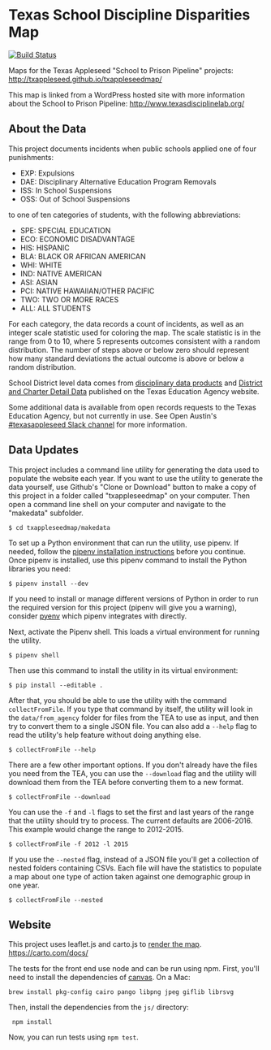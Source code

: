 # Texas School Discipline Disparities Map
[![Build Status](https://travis-ci.com/mscarey/txappleseedmap.svg?branch=master)](https://travis-ci.com/mscarey/txappleseedmap)

Maps for the Texas Appleseed "School to Prison Pipeline" projects:
http://txappleseed.github.io/txappleseedmap/

This map is linked from a WordPress hosted site with more information about the School to Prison Pipeline:
http://www.texasdisciplinelab.org/


## About the Data

This project documents incidents when public schools applied one of four punishments:

* EXP: Expulsions
* DAE: Disciplinary Alternative Education Program Removals
* ISS: In School Suspensions
* OSS: Out of School Suspensions

to one of ten categories of students, with the following abbreviations:

* SPE: SPECIAL EDUCATION 
* ECO: ECONOMIC DISADVANTAGE
* HIS: HISPANIC
* BLA: BLACK OR AFRICAN AMERICAN
* WHI: WHITE
* IND: NATIVE AMERICAN
* ASI: ASIAN
* PCI: NATIVE HAWAIIAN/OTHER PACIFIC
* TWO: TWO OR MORE RACES
* ALL: ALL STUDENTS

For each category, the data records a count of incidents, as well as an integer scale statistic used for coloring the map. The scale statistic is in the range from 0 to 10, where 5 represents outcomes consistent with a random distribution. The number of steps above or below zero should represent how many standard deviations the actual outcome is above or below a random distribution.


School District level data comes from [disciplinary data products](http://ritter.tea.state.tx.us/adhocrpt/Disciplinary_Data_Products/Download_Region_Districts.html) and [District and Charter Detail Data](http://ritter.tea.state.tx.us/perfreport/snapshot/download.html) published on the Texas Education Agency website.

Some additional data is available from open records requests to the Texas Education Agency, but not currently in use. See Open Austin's [#texasappleseed Slack channel](https://open-austin.slack.com) for more information.


## Data Updates

This project includes a command line utility for generating the data used to populate the website each year. If you want to use the utility to generate the data yourself, use Github's "Clone or Download" button to make a copy of this project in a folder called "txappleseedmap" on your computer. Then open a command line shell on your computer and navigate to the "makedata" subfolder.

```$ cd txappleseedmap/makedata```

To set up a Python environment that can run the utility, use pipenv. If needed, follow the [pipenv installation instructions](https://pipenv.readthedocs.io/en/latest/) before you continue. Once pipenv is installed, use this pipenv command to install the Python libraries you need:

```$ pipenv install --dev```

If you need to install or manage different versions of Python in order to run the required version for this project (pipenv will give you a warning), consider [pyenv](https://github.com/pyenv/pyenv) which pipenv integrates with directly.

Next, activate the Pipenv shell. This loads a virtual environment for running the utility.

```$ pipenv shell```

Then use this command to install the utility in its virtual environment:

```$ pip install --editable .```

After that, you should be able to use the utility with the command `collectFromFile`. If you type that command by itself, the utility will look in the `data/from_agency` folder for files from the TEA to use as input, and then try to convert them to a single JSON file. You can also add a `--help` flag to read the utility's help feature without doing anything else.

```$ collectFromFile --help```

There are a few other important options. If you don't already have the files you need from the TEA, you can use the `--download` flag and the utility will download them from the TEA before converting them to a new format.

```$ collectFromFile --download```

You can use the `-f` and `-l` flags to set the first and last years of the range that the utility should try to process. The current defaults are 2006-2016. This example would change the range to 2012-2015.

```$ collectFromFile -f 2012 -l 2015```

If you use the `--nested` flag, instead of a JSON file you'll get a collection of nested folders containing CSVs. Each file will have the statistics to populate a map about one type of action taken against one demographic group in one year.

```$ collectFromFile --nested```


## Website

This project uses leaflet.js and carto.js to [render the map](https://texasappleseed.carto.com/tables/ratiodistrictdaep_merge/public). https://carto.com/docs/

The tests for the front end use node and can be run using npm. First, you'll need to install the
dependencies of [canvas](https://github.com/Automattic/node-canvas/wiki/Installation:-Mac-OS-X). On
a Mac:

```brew install pkg-config cairo pango libpng jpeg giflib librsvg```

Then, install the dependencies from the `js/` directory:

``` npm install```

Now, you can run tests using `npm test`.
